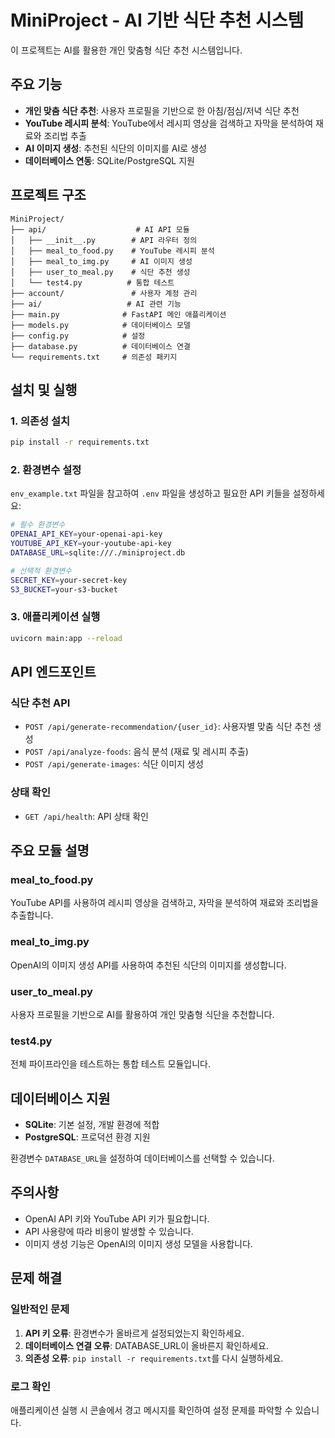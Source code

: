 # MiniProject - AI 기반 식단 추천 시스템

이 프로젝트는 AI를 활용한 개인 맞춤형 식단 추천 시스템입니다.

## 주요 기능

- **개인 맞춤 식단 추천**: 사용자 프로필을 기반으로 한 아침/점심/저녁 식단 추천
- **YouTube 레시피 분석**: YouTube에서 레시피 영상을 검색하고 자막을 분석하여 재료와 조리법 추출
- **AI 이미지 생성**: 추천된 식단의 이미지를 AI로 생성
- **데이터베이스 연동**: SQLite/PostgreSQL 지원

## 프로젝트 구조

```
MiniProject/
├── api/                    # AI API 모듈
│   ├── __init__.py        # API 라우터 정의
│   ├── meal_to_food.py    # YouTube 레시피 분석
│   ├── meal_to_img.py     # AI 이미지 생성
│   ├── user_to_meal.py    # 식단 추천 생성
│   └── test4.py          # 통합 테스트
├── account/               # 사용자 계정 관리
├── ai/                   # AI 관련 기능
├── main.py              # FastAPI 메인 애플리케이션
├── models.py            # 데이터베이스 모델
├── config.py            # 설정
├── database.py          # 데이터베이스 연결
└── requirements.txt     # 의존성 패키지
```

## 설치 및 실행

### 1. 의존성 설치

```bash
pip install -r requirements.txt
```

### 2. 환경변수 설정

`env_example.txt` 파일을 참고하여 `.env` 파일을 생성하고 필요한 API 키들을 설정하세요:

```bash
# 필수 환경변수
OPENAI_API_KEY=your-openai-api-key
YOUTUBE_API_KEY=your-youtube-api-key
DATABASE_URL=sqlite:///./miniproject.db

# 선택적 환경변수
SECRET_KEY=your-secret-key
S3_BUCKET=your-s3-bucket
```

### 3. 애플리케이션 실행

```bash
uvicorn main:app --reload
```

## API 엔드포인트

### 식단 추천 API

- `POST /api/generate-recommendation/{user_id}`: 사용자별 맞춤 식단 추천 생성
- `POST /api/analyze-foods`: 음식 분석 (재료 및 레시피 추출)
- `POST /api/generate-images`: 식단 이미지 생성

### 상태 확인

- `GET /api/health`: API 상태 확인

## 주요 모듈 설명

### meal_to_food.py

YouTube API를 사용하여 레시피 영상을 검색하고, 자막을 분석하여 재료와 조리법을 추출합니다.

### meal_to_img.py

OpenAI의 이미지 생성 API를 사용하여 추천된 식단의 이미지를 생성합니다.

### user_to_meal.py

사용자 프로필을 기반으로 AI를 활용하여 개인 맞춤형 식단을 추천합니다.

### test4.py

전체 파이프라인을 테스트하는 통합 테스트 모듈입니다.

## 데이터베이스 지원

- **SQLite**: 기본 설정, 개발 환경에 적합
- **PostgreSQL**: 프로덕션 환경 지원

환경변수 `DATABASE_URL`을 설정하여 데이터베이스를 선택할 수 있습니다.

## 주의사항

- OpenAI API 키와 YouTube API 키가 필요합니다.
- API 사용량에 따라 비용이 발생할 수 있습니다.
- 이미지 생성 기능은 OpenAI의 이미지 생성 모델을 사용합니다.

## 문제 해결

### 일반적인 문제

1. **API 키 오류**: 환경변수가 올바르게 설정되었는지 확인하세요.
2. **데이터베이스 연결 오류**: DATABASE_URL이 올바른지 확인하세요.
3. **의존성 오류**: `pip install -r requirements.txt`를 다시 실행하세요.

### 로그 확인

애플리케이션 실행 시 콘솔에서 경고 메시지를 확인하여 설정 문제를 파악할 수 있습니다.
